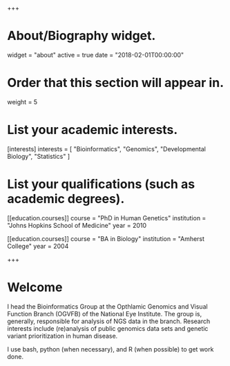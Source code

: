 +++
# About/Biography widget.
widget = "about"
active = true
date = "2018-02-01T00:00:00"

# Order that this section will appear in.
weight = 5

# List your academic interests.
[interests]
  interests = [
    "Bioinformatics",
    "Genomics",
    "Developmental Biology",
    "Statistics"
  ]

# List your qualifications (such as academic degrees).
[[education.courses]]
  course = "PhD in Human Genetics"
  institution = "Johns Hopkins School of Medicine"
  year = 2010

[[education.courses]]
  course = "BA in Biology"
  institution = "Amherst College"
  year = 2004

+++

# Welcome

I head the Bioinformatics Group at the Opthlamic Genomics and Visual Function Branch (OGVFB) of the National Eye Institute. The group is, generally, responsible for analysis of NGS data in the branch. Research interests include (re)analysis of public genomics data sets and genetic variant prioritization in human disease. 

I use bash, python (when necessary), and R (when possible) to get work done. 
